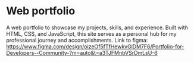 # Web portfolio
A web portfolio to showcase my projects, skills, and experience. Built with HTML, CSS, and JavaScript, this site serves as a personal hub for my professional journey and accomplishments.
Link to figma: https://www.figma.com/design/oizeOf5fTfHewkvGlDM7F6/Portfolio-for-Developers--Community-?m=auto&t=a3TJFMnbVSrDmLsU-6
